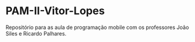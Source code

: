 # PAM-II-Vitor-Lopes
Repositório para as aula de programação mobile com os professores João Siles e Ricardo Palhares.
